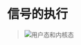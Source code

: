 # 信号的执行
> ![用户态和内核态](https://github.com/Lp700750/Blogs/assets/104414865/dfc56f56-116f-48cc-beeb-d9d827a54036)
